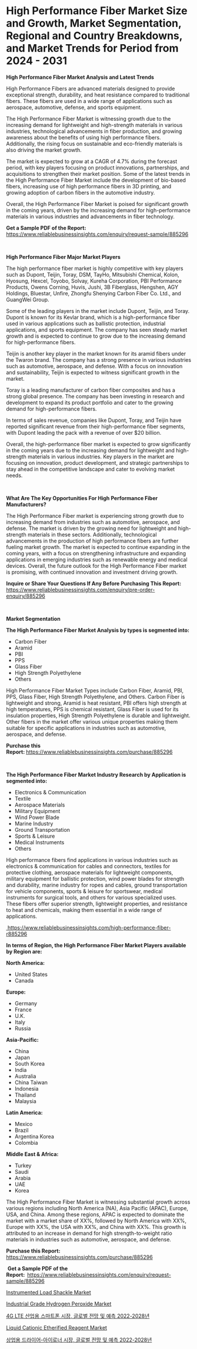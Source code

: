 <p><h1>High Performance Fiber Market Size and Growth, Market Segmentation, Regional and Country Breakdowns, and Market Trends for Period from 2024 -  2031</h1></p><p><strong>High Performance Fiber Market Analysis and Latest Trends</strong></p>
<p><p>High Performance Fibers are advanced materials designed to provide exceptional strength, durability, and heat resistance compared to traditional fibers. These fibers are used in a wide range of applications such as aerospace, automotive, defense, and sports equipment.</p><p>The High Performance Fiber Market is witnessing growth due to the increasing demand for lightweight and high-strength materials in various industries, technological advancements in fiber production, and growing awareness about the benefits of using high performance fibers. Additionally, the rising focus on sustainable and eco-friendly materials is also driving the market growth.</p><p>The market is expected to grow at a CAGR of 4.7% during the forecast period, with key players focusing on product innovations, partnerships, and acquisitions to strengthen their market position. Some of the latest trends in the High Performance Fiber Market include the development of bio-based fibers, increasing use of high performance fibers in 3D printing, and growing adoption of carbon fibers in the automotive industry.</p><p>Overall, the High Performance Fiber Market is poised for significant growth in the coming years, driven by the increasing demand for high-performance materials in various industries and advancements in fiber technology.</p></p>
<p><strong>Get a Sample PDF of the Report:&nbsp;</strong> <a href="https://www.reliablebusinessinsights.com/enquiry/request-sample/885296">https://www.reliablebusinessinsights.com/enquiry/request-sample/885296</a></p>
<p>&nbsp;</p>
<p><strong>High Performance Fiber Major Market Players</strong></p>
<p><p>The high performance fiber market is highly competitive with key players such as Dupont, Teijin, Toray, DSM, TayHo, Mitsubishi Chemical, Kolon, Hyosung, Hexcel, Toyobo, Solvay, Kureha Corporation, PBI Performance Products, Owens Corning, Huvis, Jushi, 3B Fiberglass, Hengshen, AGY Holdings, Bluestar, Unfire, Zhongfu Shenying Carbon Fiber Co. Ltd., and GuangWei Group.</p><p>Some of the leading players in the market include Dupont, Teijin, and Toray. Dupont is known for its Kevlar brand, which is a high-performance fiber used in various applications such as ballistic protection, industrial applications, and sports equipment. The company has seen steady market growth and is expected to continue to grow due to the increasing demand for high-performance fibers.</p><p>Teijin is another key player in the market known for its aramid fibers under the Twaron brand. The company has a strong presence in various industries such as automotive, aerospace, and defense. With a focus on innovation and sustainability, Teijin is expected to witness significant growth in the market.</p><p>Toray is a leading manufacturer of carbon fiber composites and has a strong global presence. The company has been investing in research and development to expand its product portfolio and cater to the growing demand for high-performance fibers.</p><p>In terms of sales revenue, companies like Dupont, Toray, and Teijin have reported significant revenue from their high-performance fiber segments, with Dupont leading the pack with a revenue of over $20 billion.</p><p>Overall, the high-performance fiber market is expected to grow significantly in the coming years due to the increasing demand for lightweight and high-strength materials in various industries. Key players in the market are focusing on innovation, product development, and strategic partnerships to stay ahead in the competitive landscape and cater to evolving market needs.</p></p>
<p>&nbsp;</p>
<p><strong>What Are The Key Opportunities For High Performance Fiber Manufacturers?</strong></p>
<p><p>The High Performance Fiber market is experiencing strong growth due to increasing demand from industries such as automotive, aerospace, and defense. The market is driven by the growing need for lightweight and high-strength materials in these sectors. Additionally, technological advancements in the production of high performance fibers are further fueling market growth. The market is expected to continue expanding in the coming years, with a focus on strengthening infrastructure and expanding applications in emerging industries such as renewable energy and medical devices. Overall, the future outlook for the High Performance Fiber market is promising, with continued innovation and investment driving growth.</p></p>
<p><strong>Inquire or Share Your Questions If Any Before Purchasing This Report:</strong> <a href="https://www.reliablebusinessinsights.com/enquiry/pre-order-enquiry/885296">https://www.reliablebusinessinsights.com/enquiry/pre-order-enquiry/885296</a></p>
<p>&nbsp;</p>
<p><strong>Market Segmentation</strong></p>
<p><strong>The High Performance Fiber Market Analysis by types is segmented into:</strong></p>
<p><ul><li>Carbon Fiber</li><li>Aramid</li><li>PBI</li><li>PPS</li><li>Glass Fiber</li><li>High Strength Polyethylene</li><li>Others</li></ul></p>
<p><p>High Performance Fiber Market Types include Carbon Fiber, Aramid, PBI, PPS, Glass Fiber, High Strength Polyethylene, and Others. Carbon Fiber is lightweight and strong, Aramid is heat resistant, PBI offers high strength at high temperatures, PPS is chemical resistant, Glass Fiber is used for its insulation properties, High Strength Polyethylene is durable and lightweight. Other fibers in the market offer various unique properties making them suitable for specific applications in industries such as automotive, aerospace, and defense.</p></p>
<p><strong>Purchase this Report:&nbsp;</strong><a href="https://www.reliablebusinessinsights.com/purchase/885296">https://www.reliablebusinessinsights.com/purchase/885296</a></p>
<p>&nbsp;</p>
<p><strong>The High Performance Fiber Market Industry Research by Application is segmented into:</strong></p>
<p><ul><li>Electronics & Communication</li><li>Textile</li><li>Aerospace Materials</li><li>Military Equipment</li><li>Wind Power Blade</li><li>Marine Industry</li><li>Ground Transportation</li><li>Sports & Leisure</li><li>Medical Instruments</li><li>Others</li></ul></p>
<p><p>High performance fibers find applications in various industries such as electronics & communication for cables and connectors, textiles for protective clothing, aerospace materials for lightweight components, military equipment for ballistic protection, wind power blades for strength and durability, marine industry for ropes and cables, ground transportation for vehicle components, sports & leisure for sportswear, medical instruments for surgical tools, and others for various specialized uses. These fibers offer superior strength, lightweight properties, and resistance to heat and chemicals, making them essential in a wide range of applications.</p></p>
<p><a href="https://www.reliablebusinessinsights.com/high-performance-fiber-r885296">&nbsp;https://www.reliablebusinessinsights.com/high-performance-fiber-r885296</a></p>
<p><strong>In terms of Region, the High Performance Fiber Market Players available by Region are:</strong></p>
<p>
    <p> <strong> North America: </strong>
        <ul>
            <li>United States</li>
            <li>Canada</li>
        </ul>
        </p> 
    <p> <strong> Europe: </strong>
        <ul>
            <li>Germany</li>
            <li>France</li>
            <li>U.K.</li>
            <li>Italy</li>
            <li>Russia</li>
        </ul>
        </p> 
    <p> <strong> Asia-Pacific: </strong>
        <ul>
            <li>China</li>
            <li>Japan</li>
            <li>South Korea</li>
            <li>India</li>
            <li>Australia</li>
            <li>China Taiwan</li>
            <li>Indonesia</li>
            <li>Thailand</li>
            <li>Malaysia</li>
        </ul>
        </p> 
    <p> <strong> Latin America: </strong>
        <ul>
            <li>Mexico</li>
            <li>Brazil</li>
            <li>Argentina Korea</li>
            <li>Colombia</li>
        </ul>
        </p> 
    <p> <strong> Middle East & Africa: </strong>
        <ul>
            <li>Turkey</li>
            <li>Saudi</li>
            <li>Arabia</li>
            <li>UAE</li>
            <li>Korea</li>
        </ul>
    </p>
    </p>
<p><p>The High Performance Fiber Market is witnessing substantial growth across various regions including North America (NA), Asia Pacific (APAC), Europe, USA, and China. Among these regions, APAC is expected to dominate the market with a market share of XX%, followed by North America with XX%, Europe with XX%, the USA with XX%, and China with XX%. This growth is attributed to an increase in demand for high strength-to-weight ratio materials in industries such as automotive, aerospace, and defense.</p></p>
<p><strong>Purchase this Report: </strong><a href="https://www.reliablebusinessinsights.com/purchase/885296">https://www.reliablebusinessinsights.com/purchase/885296</a></p>
<p>&nbsp;<strong>Get a Sample PDF of the Report:&nbsp;&nbsp;</strong><a href="https://www.reliablebusinessinsights.com/enquiry/request-sample/885296">https://www.reliablebusinessinsights.com/enquiry/request-sample/885296</a></p>
<p><strong></strong></p>
<p><p><a href="https://issuu.com/reportprime-2/docs/instrumented-load-shackle-market-size-2030.pptx">Instrumented Load Shackle Market</a></p><p><a href="https://github.com/brendafegmorris532/Market-Research-Report-List-1/blob/main/industrial-grade-hydrogen-peroxide-market.md">Industrial Grade Hydrogen Peroxide Market</a></p><p><a href="https://github.com/fernandotryO5lson96765/Market-Research-Report-List-2/blob/main/6929080131360.md">4G LTE 산업용 스마트폰 시장, 글로벌 전망 및 예측 2022-2028년</a></p><p><a href="https://github.com/mhrnetwork1/Market-Research-Report-List-1/blob/main/liquid-cationic-etherified-reagent-market.md">Liquid Cationic Etherified Reagent Market</a></p><p><a href="https://github.com/CliftonFisher9067/Market-Research-Report-List-2/blob/main/6001990131359.md">상업용 드라이어-아이로너 시장, 글로벌 전망 및 예측 2022-2028년</a></p></p>